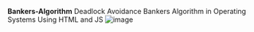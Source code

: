 **Bankers-Algorithm**
Deadlock Avoidance Bankers Algorithm in Operating Systems Using HTML and JS
![image](https://github.com/user-attachments/assets/5c7a6527-1d2f-4aca-b8ca-c7501d88c83f)

